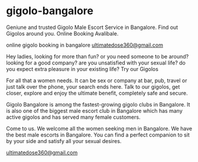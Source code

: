 # gigolo-bangalore
Geniune and trusted Gigolo Male Escort Service in Bangalore. Find out Gigolos around you. Online Booking Avalibale. 

online gigolo booking in bangalore ultimatedose360@gmail.com

Hey ladies, looking for more than fun? or you need someone to be around? looking for a good company? are you unsatisfied with your sexual life?  do you expect extra pleasure in your existing life? Try our Gigolos

For all that a women needs. It can be sex or company at bar, pub, travel or just talk over the phone, your search ends here. Talk to our gigolos, get closer, explore and enjoy the ultimate benefit, completely safe and secure. 


Gigolo Bangalore is among the fastest-growing gigolo clubs in Bangalore. It is also one of the biggest male escort club in Bangalore which has many active gigolos and has served many female customers.


Come to us. We welcome all the women seeking men in Bangalore. We have the best male escorts in Bangalore. You can find a perfect companion to sit by your side and satisfy all your sexual desires. 


ultimatedose360@gmail.com
